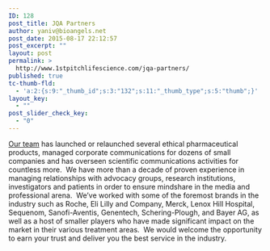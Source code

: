 ```yaml
---
ID: 128
post_title: JQA Partners
author: yaniv@bioangels.net
post_date: 2015-08-17 22:12:57
post_excerpt: ""
layout: post
permalink: >
  http://www.1stpitchlifescience.com/jqa-partners/
published: true
tc-thumb-fld:
  - 'a:2:{s:9:"_thumb_id";s:3:"132";s:11:"_thumb_type";s:5:"thumb";}'
layout_key:
  - ""
post_slider_check_key:
  - "0"
---
```

<p><a href="http://www.jqapartners.com/">Our team</a> has launched or relaunched several ethical pharmaceutical products, managed corporate communications for dozens of small companies and has overseen scientific communications activities for countless more.  We have more than a decade of proven experience in managing relationships with advocacy groups, research institutions, investigators and patients in order to ensure mindshare in the media and professional arena.  We’ve worked with some of the foremost brands in the industry such as Roche, Eli Lilly and Company, Merck, Lenox Hill Hospital, Sequenom, Sanofi-Aventis, Genentech, Schering-Plough, and Bayer AG, as well as a host of smaller players who have made significant impact on the market in their various treatment areas.  We would welcome the opportunity to earn your trust and deliver you the best service in the industry.</p>